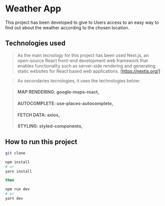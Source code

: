 Weather App
==============

This project has been developed to give to Users access to an easy way to find out about the weather according to the chosen location.

## Technologies used

>As the main tecnology for this project has been used Next.js, an open-source React front-end development web framework that enables functionality such as server-side rendering and generating static websites for React based web applications. [https://nextjs.org/]

>As secondaries tecnologies, it uses the technologies below:

>#### MAP RENDERING: google-maps-react,
>#### AUTOCOMPLETE: use-places-autocomplete,
>#### FETCH DATA: axios,
>#### STYLING: styled-components,

## How to run this project

```bash
git clone

npm install
# or
yarn install

then

npm run dev
# or
yarn dev
```
